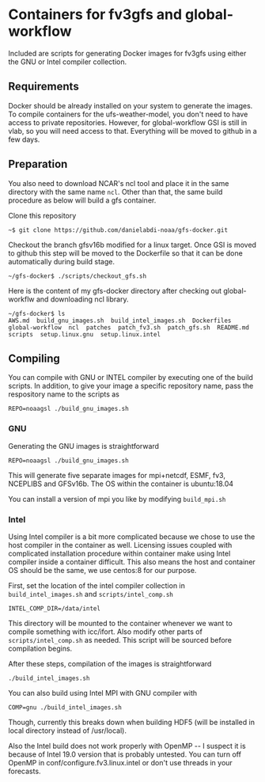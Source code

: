 # Containers for fv3gfs and global-workflow

Included are scripts for generating Docker images for fv3gfs using either the GNU or Intel compiler collection.

## Requirements
Docker should be already installed on your system to generate the images.
To compile containers for the ufs-weather-model, you don't need to have access to private repositories.
However, for global-workflow GSI is still in vlab, so you will need access to that.
Everything will be moved to github in a few days. 

## Preparation
You also need to download NCAR's ncl tool and place it in the same directory with the same name `ncl`.
Other than that, the same build procedure as below will build a gfs container.

Clone this repository

    ~$ git clone https://github.com/danielabdi-noaa/gfs-docker.git

Checkout the branch gfsv16b modified for a linux target.
Once GSI is moved to github this step will be moved to the Dockerfile so that it can be done automatically
during build stage.

    ~/gfs-docker$ ./scripts/checkout_gfs.sh

Here is the content of my gfs-docker directory after checking out global-workflw and downloading ncl library.

    ~/gfs-docker$ ls
    AWS.md  build_gnu_images.sh  build_intel_images.sh  Dockerfiles  global-workflow  ncl  patches  patch_fv3.sh  patch_gfs.sh  README.md  scripts  setup.linux.gnu  setup.linux.intel

## Compiling

You can compile with GNU or INTEL compiler by executing one of the build scripts.
In addition, to give your image a specific repository name, pass the respository name to the scripts as
    
    REPO=noaagsl ./build_gnu_images.sh

### GNU

Generating the GNU images is straightforward

    REPO=noaagsl ./build_gnu_images.sh

This will generate five separate images for mpi+netcdf, ESMF, fv3, NCEPLIBS and GFSv16b.
The OS within the container is ubuntu:18.04

You can install a version of mpi you like by modifying `build_mpi.sh`

### Intel

Using Intel compiler is a bit more complicated because we chose to use the host compiler in the container as well.
Licensing issues coupled with complicated installation procedure within container make using Intel compiler
inside a container difficult. This also means the host and container OS should be the same, we use centos:8
for our purpose.

First, set the location of the intel compiler collection in `build_intel_images.sh` and `scripts/intel_comp.sh`

    INTEL_COMP_DIR=/data/intel

This directory will be mounted to the container whenever we want to compile something with icc/ifort.
Also modify other parts of `scripts/intel_comp.sh` as needed. This script will be sourced before compilation begins.

After these steps, compilation of the images is straightforward

    ./build_intel_images.sh

You can also build using Intel MPI with GNU compiler with

    COMP=gnu ./build_intel_images.sh

Though, currently this breaks down when building HDF5 (will be installed in local directory instead of /usr/local).

Also the Intel build does not work properly with OpenMP -- I suspect it is because of Intel 19.0 version that is probably
untested. You can turn off OpenMP in conf/configure.fv3.linux.intel or don't use threads in your forecasts.
